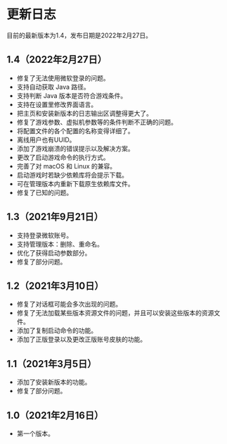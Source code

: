 # 更新日志
目前的最新版本为1.4，发布日期是2022年2月27日。

## 1.4（2022年2月27日）
- 修复了无法使用微软登录的问题。
- 支持自动获取 Java 路径。
- 支持判断 Java 版本是否符合游戏条件。
- 支持在设置里修改界面语言。
- 把主页和安装新版本的日志输出区调整得更大了。
- 修复了游戏参数、虚拟机参数等的条件判断不正确的问题。
- 将配置文件的各个配置的名称变得详细了。
- 离线用户也有UUID。
- 添加了游戏崩溃的错误提示以及解决方案。
- 更改了启动游戏命令的执行方式。
- 完善了对 macOS 和 Linux 的兼容。
- 启动游戏时若缺少依赖库将会提示下载。
- 可在管理版本内重新下载原生依赖库文件。
- 修复了已知的问题。

## 1.3（2021年9月21日）
- 支持登录微软账号。
- 支持管理版本：删除、重命名。
- 优化了获得启动参数部分。
- 修复了部分问题。

## 1.2（2021年3月10日）
- 修复了对话框可能会多次出现的问题。
- 修复了无法加载某些版本资源文件的问题，并且可以安装这些版本的资源文件。
- 添加了复制启动命令的功能。
- 添加了正版登录以及更改正版账号皮肤的功能。

## 1.1（2021年3月5日）
- 添加了安装新版本的功能。
- 修复了部分问题。

## 1.0（2021年2月16日）
- 第一个版本。